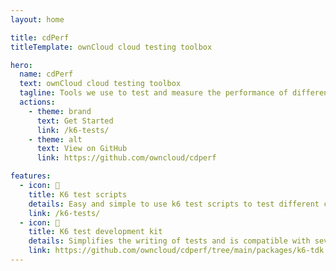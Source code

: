 ```yaml
---
layout: home

title: cdPerf
titleTemplate: ownCloud cloud testing toolbox

hero:
  name: cdPerf
  text: ownCloud cloud testing toolbox
  tagline: Tools we use to test and measure the performance of different cloud systems.
  actions:
    - theme: brand
      text: Get Started
      link: /k6-tests/
    - theme: alt
      text: View on GitHub
      link: https://github.com/owncloud/cdperf

features:
  - icon: 🚀
    title: K6 test scripts
    details: Easy and simple to use k6 test scripts to test different cloud platforms.
    link: /k6-tests/
  - icon: 📝
    title: K6 test development kit
    details: Simplifies the writing of tests and is compatible with several cloud platforms out of the box.
    link: https://github.com/owncloud/cdperf/tree/main/packages/k6-tdk
---
```


